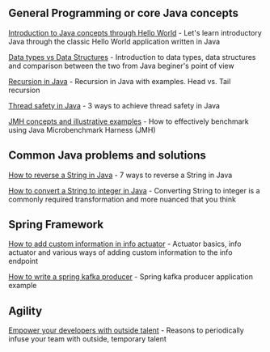 ## General Programming or core Java concepts

[Introduction to Java concepts through Hello World](https://talentify.com/java-understand-simple-java-program/) - Let's learn introductory Java through the classic Hello World application written in Java

[Data types vs Data Structures](https://talentify.com/data-types-and-data-structures-in-java/) - Introduction to data types, data structures and comparison between the two from Java beginer's point of view

[Recursion in Java](https://talentify.com/understanding-recursion-in-java-with-examples/) - Recursion in Java with examples. Head vs. Tail recursion

[Thread safety in Java](https://talentify.com/3-ways-to-achieve-thread-safety-in-java/) - 3 ways to achieve thread safety in Java

[JMH concepts and illustrative examples](https://talentify.com/how-to-effectively-benchmark-using-java-microbenchmark-harness-jmh) - How to effectively benchmark using Java Microbenchmark Harness (JMH)

## Common Java problems and solutions
[How to reverse a String in Java](https://talentify.com/how-to-reverse-a-string-in-java-7-ways-with-examples/) - 7 ways to reverse a String in Java

[How to convert a String to integer in Java](https://talentify.com/how-to-convert-string-to-primitive-int-in-java/) - Converting String to integer is a commonly required transformation and more nuanced that you think

## Spring Framework
[How to add custom information in info actuator](https://talentify.com/spring-boot-info-actuator-how-to-add-custom-information/) - Actuator basics, info actuator and various ways of adding custom information to the info endpoint

[How to write a spring kafka producer](https://talentify.com/kafka-producer-example-using-spring-kafka/) - Spring kafka producer application example

## Agility
[Empower your developers with outside talent](https://talentify.com/8-reasons-to-empower-your-developers-with-outside-talent/) - Reasons to periodically infuse your team with outside, temporary talent
